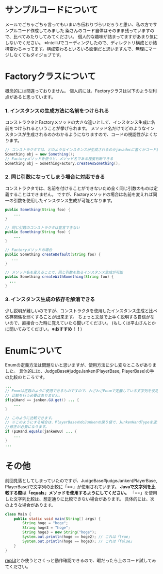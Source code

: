 # サンプルコードについて
メールでごちゃごちゃ言ってもいまいち伝わりづらいだろうと思い、私の方でサンプルコード作成してみました
粂さんのコード自体はそのまま残っていますので、比べてみたりしてみてください。
個人的な趣味が詰まってますがあまり気にしないでください。
※IntelliJでコーディングしたので、ディレクトリ構成とか結構変わちゃってます。構成変わるといろいろ面倒だと思いますんで、無理にマージしなくてもダイジョブです。

# Factoryクラスについて
概念的には間違っておりません。
個人的には、Factoryクラスは以下のような利点があると思っています。

### 1. インスタンスの生成方法に名前をつけられる
コンストラクタとFactoryメソッドの大きな違いとして、インスタンス生成に名前をつけられるということが挙げられます。
メソッド名だけでどのようなインスタンスが生成されるのかわかるようになりますので、コードの視認性がよくなります。

```java
// コンストラクタでは、どのようなインスタンスが生成されるのかjavadocに書くかコード直接見るかしないとわからない。
Something obj = new Something();
// Factoryメソッドを使うと、メソッド名である程度判断できる
Something obj = SomethingFactory.createAsSomething();
```

### 2. 同じ引数になってしまう場合に対応できる
コンストラクタでは、名前を付けることができないため全く同じ引数のものは定義することはできません。
ですが、Factoryメソッドの場合は名前を変えれば同一の引数を使用したインスタンス生成が可能となります。
```java
public Something(String foo) {
    ...
}

// 同じ引数のコンストラクタは宣言できない
public Something(String foo) {
    ...
}

// Factoryメソッドの場合
public Something createDefault(String foo) {
   ...
}

// メソッド名を変えることで、同じ引数を取るインスタンス生成が可能
public Something createWithSomething(String foo) {
  ...
}
```

### 3. インスタンス生成の依存を解消できる
少し説明が難しいのですが、コンストラクタを使用したインスタンス生成と比べ依存関係を弱くすることが出来ます。
ちょっと文章で上手く説明する自信がないので、直接合った時に覚えていたら聞いてください。
(もしくは平山さんとかに聞いてみてください。**※おすすめ！！**)

# Enumについて
Enumの定義方法は問題ないと思いますが、使用方法に少し変なところがありました。
具体的には、JudgeBase#judgeJanken(PlayerBase, PlayerBase)の手の比較のところです。

```java
...
// Enumは定数のように使用できるものですので、わざわざEnumで定義している文字列を使用して
// 比較を行う必要はありません。
if(p1Hand == janken.GU.get() ... {
    ...
}

// このように比較できます。
// ※このようにする場合は、PlayerBaseのdoJunkenの戻り値で、JunkenHandTypeを返すようにする
//修正が必要になります。
if (p1Hand.equals(jankenGU) ... {
    ...
}
...
```

# その他
前回見落としてしまっていたのですが、JudgeBase#judgeJanken(PlayerBase, PlayerBase)で文字列の比較に「==」が使用されています。
**Javaで文字列を比較する際は「equals」メソッドを使用するようにしてください。**
「==」を使用した文字列比較は、想定通りに比較できない場合があります。
具体的には、次のような場合があります。
```java
class Main {
    public static void main(String[] args) {
        String hoge = "hoge";
        String hoge3 = "hoge";
        String hoge3 = new String("hoge");
        System.out.println(hoge == hoge2); // これは「true」
        System.out.println(hoge == hoge3); // これは「false」
    }
}
```
[repl.it](https://repl.it/languages/java)とか使うとさくっと動作確認できるので、暇だったら上のコード試してみてください。
